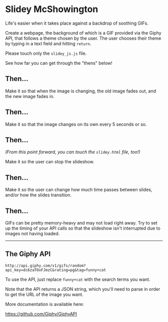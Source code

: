 # Slidey McShowington

Life's easier when it takes place against a backdrop of soothing GIFs.

Create a webpage, the background of which is a GIF provided via the Giphy API, that follows a theme chosen by the user. The user chooses their theme by typing in a text field and hitting `return`.

Please touch only the `slidey_js.js` file.

See how far you can get through the "thens" below!

## Then...

Make it so that when the image is changing, the old image fades out, and the new image fades in.

## Then...

Make it so that the image changes on its own every 5 seconds or so.

## Then...

*(From this point forward, you can touch the `slidey.html` file, too!)*

Make it so the user can stop the slideshow.

## Then...

Make it so the user can change how much time passes between slides, and/or how the slides transition.

## Then...

GIFs can be pretty memory-heavy and may not load right away. Try to set up the timing of your API calls so that the slideshow isn't interrupted due to images not having loaded.

---

## The Giphy API

```
http://api.giphy.com/v1/gifs/random?api_key=dc6zaTOxFJmzC&rating=pg&tag=funny+cat
```

To use the API, just replace `funny+cat` with the search terms you want.

Note that the API returns a JSON string, which you'll need to parse in order to get the URL of the image you want.

More documentation is available here:

https://github.com/Giphy/GiphyAPI
